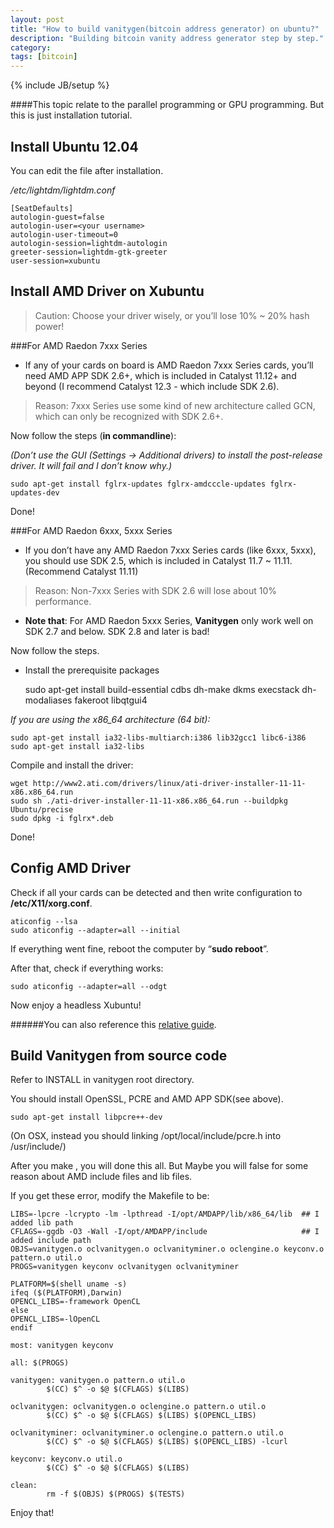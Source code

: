 ```yaml
---
layout: post
title: "How to build vanitygen(bitcoin address generator) on ubuntu?"
description: "Building bitcoin vanity address generator step by step."
category: 
tags: [bitcoin]
---
```

{% include JB/setup %}

####This topic relate to the parallel programming or GPU programming. But this is just installation tutorial.

Install Ubuntu 12.04
-----------------------------------------
You can edit the file after installation.

*/etc/lightdm/lightdm.conf*

	[SeatDefaults]
	autologin-guest=false
	autologin-user=<your username>
	autologin-user-timeout=0
	autologin-session=lightdm-autologin
	greeter-session=lightdm-gtk-greeter
	user-session=xubuntu



Install AMD Driver on Xubuntu
-----------------------------------------

> Caution: Choose your driver wisely, or you’ll lose 10% ~ 20% hash power!

###For AMD Raedon 7xxx Series

* If any of your cards on board is AMD Raedon 7xxx Series cards, you’ll need AMD APP SDK 2.6+, which is included in Catalyst 11.12+ and beyond (I recommend Catalyst 12.3 - which include SDK 2.6).

> Reason: 7xxx Series use some kind of new architecture called GCN, which can only be recognized with SDK 2.6+.

Now follow the steps (**in commandline**):

*(Don’t use the GUI (Settings -> Additional drivers) to install the post-release driver. It will fail and I don’t know why.)*

	sudo apt-get install fglrx-updates fglrx-amdcccle-updates fglrx-updates-dev

Done!

###For AMD Raedon 6xxx, 5xxx Series

* If you don’t have any AMD Raedon 7xxx Series cards (like 6xxx, 5xxx), you should use SDK 2.5, which is included in Catalyst 11.7 ~ 11.11. (Recommend Catalyst 11.11) 
>Reason: Non-7xxx Series with SDK 2.6 will lose about 10% performance. 

* **Note that**: For AMD Raedon 5xxx Series, **Vanitygen** only work well on SDK 2.7 and below. SDK 2.8 and later is bad!

Now follow the steps.

* Install the prerequisite packages

	sudo apt-get install build-essential cdbs dh-make dkms execstack dh-modaliases fakeroot libqtgui4

*If you are using the x86_64 architecture (64 bit):*

	sudo apt-get install ia32-libs-multiarch:i386 lib32gcc1 libc6-i386
	sudo apt-get install ia32-libs

Compile and install the driver:

	wget http://www2.ati.com/drivers/linux/ati-driver-installer-11-11-x86.x86_64.run
	sudo sh ./ati-driver-installer-11-11-x86.x86_64.run --buildpkg Ubuntu/precise
	sudo dpkg -i fglrx*.deb

Done!

Config AMD Driver
-----------------------------------------

Check if all your cards can be detected and then write configuration to **/etc/X11/xorg.conf**.

	aticonfig --lsa
	sudo aticonfig --adapter=all --initial

If everything went fine, reboot the computer by “**sudo reboot**”.

After that, check if everything works:

	sudo aticonfig --adapter=all --odgt

Now enjoy a headless Xubuntu!

######You can also reference this [relative guide](https://docs.google.com/document/d/1Gw7YPYgMgNNU42skibULbJJUx_suP_CpjSEdSi8_z9U/edit# "AMD-GPU-Driver").


Build Vanitygen from source code
---------------------------------------
Refer to INSTALL in vanitygen root directory.

You should install OpenSSL, PCRE and AMD APP SDK(see above).

	sudo apt-get install libpcre++-dev 

(On OSX, instead you should linking /opt/local/include/pcre.h into /usr/include/)

After you make , you will done this all. But Maybe you will false for some reason about AMD include files and lib files.

If you get these error, modify the Makefile to be:
	
	LIBS=-lpcre -lcrypto -lm -lpthread -I/opt/AMDAPP/lib/x86_64/lib  ## I added lib path
	CFLAGS=-ggdb -O3 -Wall -I/opt/AMDAPP/include 					 ## I added include path
	OBJS=vanitygen.o oclvanitygen.o oclvanityminer.o oclengine.o keyconv.o pattern.o util.o
	PROGS=vanitygen keyconv oclvanitygen oclvanityminer

	PLATFORM=$(shell uname -s)
	ifeq ($(PLATFORM),Darwin)
	OPENCL_LIBS=-framework OpenCL
	else
	OPENCL_LIBS=-lOpenCL
	endif

	most: vanitygen keyconv

	all: $(PROGS)

	vanitygen: vanitygen.o pattern.o util.o
	        $(CC) $^ -o $@ $(CFLAGS) $(LIBS)
	
	oclvanitygen: oclvanitygen.o oclengine.o pattern.o util.o
	        $(CC) $^ -o $@ $(CFLAGS) $(LIBS) $(OPENCL_LIBS)
	
	oclvanityminer: oclvanityminer.o oclengine.o pattern.o util.o
	        $(CC) $^ -o $@ $(CFLAGS) $(LIBS) $(OPENCL_LIBS) -lcurl
	
	keyconv: keyconv.o util.o
	        $(CC) $^ -o $@ $(CFLAGS) $(LIBS)
	
	clean:
	        rm -f $(OBJS) $(PROGS) $(TESTS)
	        
	        
Enjoy that!
